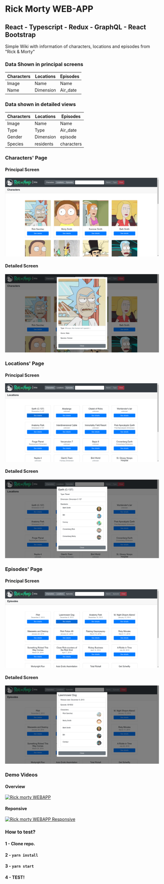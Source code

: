 # Rick Morty WEB-APP

## React - Typescript - Redux - GraphQL - React Bootstrap

Simple Wiki with information of characters, locations and episodes from "Rick & Morty"

### Data Shown in principal screens
| Characters | Locations | Episodes |
|------------|-----------|----------|
| Image      | Name      | Name     |
| Name       | Dimension | Air_date |

### Data shown in detailed views
| Characters | Locations | Episodes   |
|------------|-----------|------------|
| Image      | Name      | Name       |
| Type       | Type      | Air_date   |
| Gender     | Dimension | episode    |
| Species    | residents | characters |

### Characters' Page

#### Principal Screen
![Characters' page](https://github.com/cframo/rick-morty-app/blob/master/screenshots/characters1.png)

#### Detailed Screen
![Characters' detailed](https://github.com/cframo/rick-morty-app/blob/master/screenshots/characters2.png)

### Locations' Page

#### Principal Screen
![Locations' page](https://github.com/cframo/rick-morty-app/blob/master/screenshots/locations1.png)

#### Detailed Screen
![Locations' detailed](https://github.com/cframo/rick-morty-app/blob/master/screenshots/locations2.png)

### Episodes' Page

#### Principal Screen
![Episodes' page](https://github.com/cframo/rick-morty-app/blob/master/screenshots/episodes1.png)

#### Detailed Screen
![Episodes' detailed](https://github.com/cframo/rick-morty-app/blob/master/screenshots/episode2.png)

### Demo Videos

#### Overview
[![Rick morty WEBAPP](https://img.youtube.com/vi/Hs5kh_S8_ew/0.jpg)](https://www.youtube.com/watch?v=Hs5kh_S8_ew)

#### Reponsive
[![Rick morty WEBAPP Responsive](https://img.youtube.com/vi/0-kdfZ_p1Jg/0.jpg)](https://www.youtube.com/watch?v=0-kdfZ_p1Jg)

### How to test?
#### 1 - Clone repo.
#### 2 - `yarn install` 
#### 3 - `yarn start`
#### 4 - TEST! 

